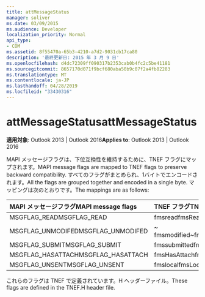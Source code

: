 ```yaml
---
title: attMessageStatus
manager: soliver
ms.date: 03/09/2015
ms.audience: Developer
localization_priority: Normal
api_type:
- COM
ms.assetid: 8f55470a-65b3-4210-a7d2-9031cb17ca80
description: '最終更新日: 2015 年 3 月 9 日'
ms.openlocfilehash: d4dc72309ff090317b2353cab0b4fc2c5be41181
ms.sourcegitcommit: 8657170d071f9bcf680aba50b9c07f2a4fb82283
ms.translationtype: MT
ms.contentlocale: ja-JP
ms.lasthandoff: 04/28/2019
ms.locfileid: "33430316"
---
```

# <a name="attmessagestatus"></a><span data-ttu-id="3c298-103">attMessageStatus</span><span class="sxs-lookup"><span data-stu-id="3c298-103">attMessageStatus</span></span>

  
  
<span data-ttu-id="3c298-104">**適用対象**: Outlook 2013 | Outlook 2016</span><span class="sxs-lookup"><span data-stu-id="3c298-104">**Applies to**: Outlook 2013 | Outlook 2016</span></span> 
  
<span data-ttu-id="3c298-105">MAPI メッセージフラグは、下位互換性を維持するために、TNEF フラグにマップされます。</span><span class="sxs-lookup"><span data-stu-id="3c298-105">MAPI message flags are mapped to TNEF flags to preserve backward compatibility.</span></span> <span data-ttu-id="3c298-106">すべてのフラグがまとめられ、1バイトでエンコードされます。</span><span class="sxs-lookup"><span data-stu-id="3c298-106">All the flags are grouped together and encoded in a single byte.</span></span> <span data-ttu-id="3c298-107">マッピングは次のとおりです。</span><span class="sxs-lookup"><span data-stu-id="3c298-107">The mappings are as follows:</span></span>
  
|<span data-ttu-id="3c298-108">**MAPI メッセージフラグ**</span><span class="sxs-lookup"><span data-stu-id="3c298-108">**MAPI message flags**</span></span>|<span data-ttu-id="3c298-109">**TNEF フラグ**</span><span class="sxs-lookup"><span data-stu-id="3c298-109">**TNEF flags**</span></span>|
|:-----|:-----|
|<span data-ttu-id="3c298-110">MSGFLAG_READ</span><span class="sxs-lookup"><span data-stu-id="3c298-110">MSGFLAG_READ</span></span>  <br/> |<span data-ttu-id="3c298-111">fmsread</span><span class="sxs-lookup"><span data-stu-id="3c298-111">fmsRead</span></span>  <br/> |
|<span data-ttu-id="3c298-112">MSGFLAG_UNMODIFED</span><span class="sxs-lookup"><span data-stu-id="3c298-112">MSGFLAG_UNMODIFED</span></span>  <br/> |<span data-ttu-id="3c298-113">~ fmsmodified</span><span class="sxs-lookup"><span data-stu-id="3c298-113">~fmsModified</span></span>  <br/> |
|<span data-ttu-id="3c298-114">MSGFLAG_SUBMIT</span><span class="sxs-lookup"><span data-stu-id="3c298-114">MSGFLAG_SUBMIT</span></span>  <br/> |<span data-ttu-id="3c298-115">fmssubmitted</span><span class="sxs-lookup"><span data-stu-id="3c298-115">fmsSubmitted</span></span>  <br/> |
|<span data-ttu-id="3c298-116">MSGFLAG_HASATTACH</span><span class="sxs-lookup"><span data-stu-id="3c298-116">MSGFLAG_HASATTACH</span></span>  <br/> |<span data-ttu-id="3c298-117">fmsHasAttach</span><span class="sxs-lookup"><span data-stu-id="3c298-117">fmsHasAttach</span></span>  <br/> |
|<span data-ttu-id="3c298-118">MSGFLAG_UNSENT</span><span class="sxs-lookup"><span data-stu-id="3c298-118">MSGFLAG_UNSENT</span></span>  <br/> |<span data-ttu-id="3c298-119">fmslocal</span><span class="sxs-lookup"><span data-stu-id="3c298-119">fmsLocal</span></span>  <br/> |
   
<span data-ttu-id="3c298-120">これらのフラグは TNEF で定義されています。H ヘッダーファイル。</span><span class="sxs-lookup"><span data-stu-id="3c298-120">These flags are defined in the TNEF.H header file.</span></span>
  

